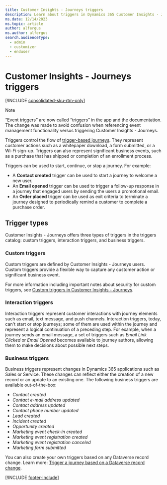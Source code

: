 ```yaml
---
title: Customer Insights - Journeys triggers 
description: Learn about triggers in Dynamics 365 Customer Insights - Journeys.
ms.date: 12/14/2023
ms.topic: article
author: alfergus
ms.author: alfergus
search.audienceType: 
  - admin
  - customizer
  - enduser
---
```


# Customer Insights - Journeys triggers

[!INCLUDE [consolidated-sku-rtm-only](./includes/consolidated-sku-rtm-only.md)]

> [!Note]
> “Event triggers” are now called “triggers” in the app and the documentation. The change was made to avoid confusion when referencing event management functionality versus triggering Customer Insights - Journeys.

Triggers control the flow of [trigger-based journeys](real-time-marketing-trigger-based-journey.md). They represent customer actions such as a whitepaper download, a form submitted, or a Wi-Fi sign-up. Triggers can also represent significant business events, such as a purchase that has shipped or completion of an enrollment process.

Triggers can be used to start, continue, or stop a journey. For example:

- A **Contact created** trigger can be used to start a journey to welcome a new user.
- An **Email opened** trigger can be used to trigger a follow-up response in a journey that engaged users by sending the users a promotional email.
- An **Order placed** trigger can be used as exit criteria to terminate a journey designed to periodically remind a customer to complete a purchase order.

## Trigger types

Customer Insights - Journeys offers three types of triggers in the triggers catalog: custom triggers, interaction triggers, and business triggers.

### Custom triggers

Custom triggers are defined by Customer Insights - Journeys users. Custom triggers provide a flexible way to capture any customer action or significant business event.

For more information including important notes about security for custom triggers, see [Custom triggers in Customer Insights - Journeys](real-time-marketing-custom-triggers.md).

### Interaction triggers

Interaction triggers represent customer interactions with journey elements such as email, text message, and push channels. Interaction triggers, today, can't start or stop journeys; some of them are used within the journey and represent a logical continuation of a preceding step. For example, when a journey sends an email message, a set of triggers such as *Email Link Clicked* or *Email Opened* becomes available to journey authors, allowing them to make decisions about possible next steps.

### Business triggers

Business triggers represent changes in Dynamics 365 applications such as Sales or Service. These changes can reflect either the creation of a new record or an update to an existing one. The following business triggers are available out-of-the-box:

- *Contact created*
- *Contact e-mail address updated*
- *Contact address updated*
- *Contact phone number updated*
- *Lead created*
- *Incident created*
- *Opportunity created*
- *Marketing event check-in created*
- *Marketing event registration created*
- *Marketing event registration canceled*
- *Marketing form submitted*

You can also create your own triggers based on any Dataverse record change. Learn more: [Trigger a journey based on a Dataverse record change](real-time-marketing-dataverse-trigger.md).

[!INCLUDE [footer-include](./includes/footer-banner.md)]

